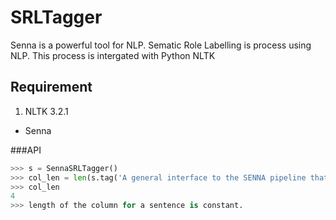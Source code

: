 # SRLTagger
Senna is a powerful tool for NLP. Sematic Role Labelling is process using NLP. This process is intergated with Python NLTK

## Requirement

1. NLTK 3.2.1
* Senna

###API

```python
>>> s = SennaSRLTagger()
>>> col_len = len(s.tag('A general interface to the SENNA pipeline that supports any of the operations specified in SUPPORTED OPERATIONS'.split())[0])
>>> col_len
4
>>> length of the column for a sentence is constant.
```
